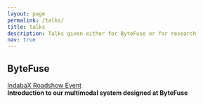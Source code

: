 ```yaml
---
layout: page
permalink: /talks/
title: talks
description: Talks given either for ByteFuse or for research
nav: true
---
```


 <h2>ByteFuse</h2>

<dl>
  <dt><a href="https://www.youtube.com/watch?v=RIvV1qw94FE&t=392">IndabaX Roadshow Event</a></dt>
  <dt><strong>Introduction to our multimodal system designed at ByteFuse</strong></dt>
